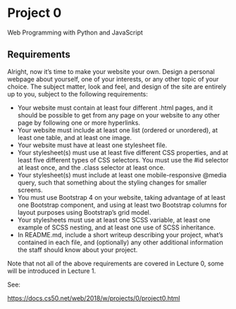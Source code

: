 # Project 0

Web Programming with Python and JavaScript

## Requirements

Alright, now it’s time to make your website your own. Design a personal webpage about yourself, one of your interests, or any other topic of your choice. The subject matter, look and feel, and design of the site are entirely up to you, subject to the following requirements:

  * Your website must contain at least four different .html pages, and it should be possible to get from any page on your website to any other page by following one or more hyperlinks.
  * Your website must include at least one list (ordered or unordered), at least one table, and at least one image.
  * Your website must have at least one stylesheet file.
  * Your stylesheet(s) must use at least five different CSS properties, and at least five different types of CSS selectors. You must use the #id selector at least once, and the .class selector at least once.
  * Your stylesheet(s) must include at least one mobile-responsive @media query, such that something about the styling changes for smaller screens.
  * You must use Bootstrap 4 on your website, taking advantage of at least one Bootstrap component, and using at least two Bootstrap columns for layout purposes using Bootstrap’s grid model.
  * Your stylesheets must use at least one SCSS variable, at least one example of SCSS nesting, and at least one use of SCSS inheritance.
  * In README.md, include a short writeup describing your project, what’s contained in each file, and (optionally) any other additional information the staff should know about your project.

Note that not all of the above requirements are covered in Lecture 0, some will be introduced in Lecture 1.

See:

https://docs.cs50.net/web/2018/w/projects/0/project0.html
